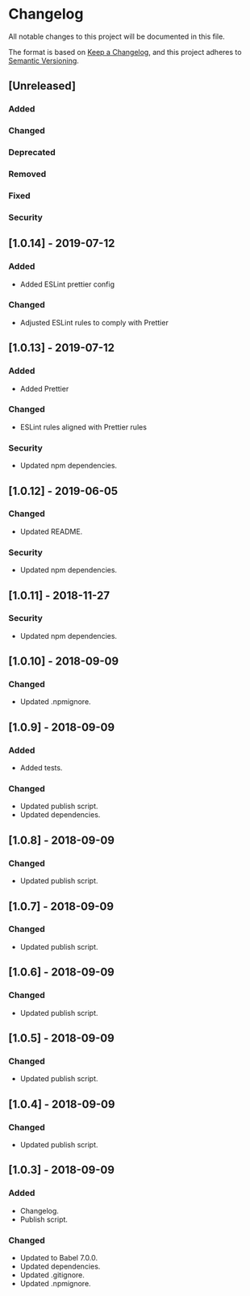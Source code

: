 # Changelog

All notable changes to this project will be documented in this file.

The format is based on [Keep a Changelog](https://keepachangelog.com/en/1.0.0/), and this project adheres to
[Semantic Versioning](https://semver.org/spec/v2.0.0.html).

## [Unreleased]

### Added

### Changed

### Deprecated

### Removed

### Fixed

### Security

## [1.0.14] - 2019-07-12

### Added

- Added ESLint prettier config

### Changed

- Adjusted ESLint rules to comply with Prettier

## [1.0.13] - 2019-07-12

### Added

- Added Prettier

### Changed

- ESLint rules aligned with Prettier rules

### Security

- Updated npm dependencies.

## [1.0.12] - 2019-06-05

### Changed

- Updated README.

### Security

- Updated npm dependencies.

## [1.0.11] - 2018-11-27

### Security

- Updated npm dependencies.

## [1.0.10] - 2018-09-09

### Changed

- Updated .npmignore.

## [1.0.9] - 2018-09-09

### Added

- Added tests.

### Changed

- Updated publish script.
- Updated dependencies.

## [1.0.8] - 2018-09-09

### Changed

- Updated publish script.

## [1.0.7] - 2018-09-09

### Changed

- Updated publish script.

## [1.0.6] - 2018-09-09

### Changed

- Updated publish script.

## [1.0.5] - 2018-09-09

### Changed

- Updated publish script.

## [1.0.4] - 2018-09-09

### Changed

- Updated publish script.

## [1.0.3] - 2018-09-09

### Added

- Changelog.
- Publish script.

### Changed

- Updated to Babel 7.0.0.
- Updated dependencies.
- Updated .gitignore.
- Updated .npmignore.
